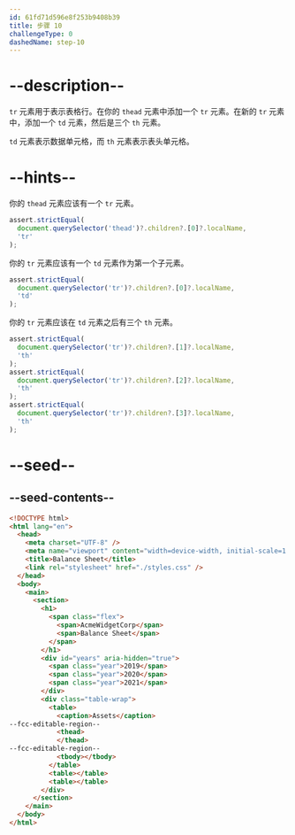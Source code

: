 ```yaml
---
id: 61fd71d596e8f253b9408b39
title: 步骤 10
challengeType: 0
dashedName: step-10
---
```


# --description--

`tr` 元素用于表示表格行。在你的 `thead` 元素中添加一个 `tr` 元素。在新的 `tr` 元素中，添加一个 `td` 元素，然后是三个 `th` 元素。

`td` 元素表示数据单元格，而 `th` 元素表示表头单元格。

# --hints--

你的 `thead` 元素应该有一个 `tr` 元素。

```js
assert.strictEqual(
  document.querySelector('thead')?.children?.[0]?.localName,
  'tr'
);
```

你的 `tr` 元素应该有一个 `td` 元素作为第一个子元素。

```js
assert.strictEqual(
  document.querySelector('tr')?.children?.[0]?.localName,
  'td'
);
```

你的 `tr` 元素应该在 `td` 元素之后有三个 `th` 元素。

```js
assert.strictEqual(
  document.querySelector('tr')?.children?.[1]?.localName,
  'th'
);
assert.strictEqual(
  document.querySelector('tr')?.children?.[2]?.localName,
  'th'
);
assert.strictEqual(
  document.querySelector('tr')?.children?.[3]?.localName,
  'th'
);
```

# --seed--

## --seed-contents--

```html
<!DOCTYPE html>
<html lang="en">
  <head>
    <meta charset="UTF-8" />
    <meta name="viewport" content="width=device-width, initial-scale=1.0" />
    <title>Balance Sheet</title>
    <link rel="stylesheet" href="./styles.css" />
  </head>
  <body>
    <main>
      <section>
        <h1>
          <span class="flex">
            <span>AcmeWidgetCorp</span>
            <span>Balance Sheet</span>
          </span>
        </h1>
        <div id="years" aria-hidden="true">
          <span class="year">2019</span>
          <span class="year">2020</span>
          <span class="year">2021</span>
        </div>
        <div class="table-wrap">
          <table>
            <caption>Assets</caption>
--fcc-editable-region--
            <thead>
            </thead>
--fcc-editable-region--
            <tbody></tbody>
          </table>
          <table></table>
          <table></table>
        </div>
      </section>
    </main>
  </body>
</html>
```

```css

```

